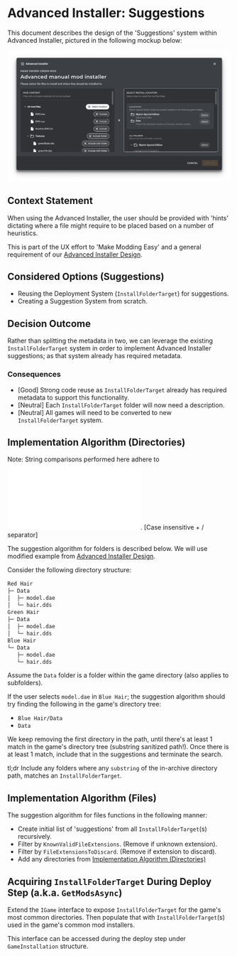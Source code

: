# Advanced Installer: Suggestions

This document describes the design of the 'Suggestions' system within Advanced Installer, pictured
in the following mockup below:

![](./images/0009-advanced-installer-location.png)

## Context Statement

When using the Advanced Installer, the user should be provided with 'hints' dictating where a file might
require to be placed based on a number of heuristics.

This is part of the UX effort to 'Make Modding Easy' and a general requirement of our [Advanced Installer Design](./0009-advanced-installer-design.md).

## Considered Options (Suggestions)

- Reusing the Deployment System (`InstallFolderTarget`) for suggestions.
- Creating a Suggestion System from scratch.

## Decision Outcome

Rather than splitting the metadata in two, we can leverage the existing
`InstallFolderTarget` system in order to implement Advanced Installer suggestions;
as that system already has required metadata.

### Consequences

- [Good] Strong code reuse as `InstallFolderTarget` already has required metadata to support this functionality.
- [Neutral] Each `InstallFolderTarget` folder will now need a description.
- [Neutral] All games will need to be converted to new `InstallFolderTarget` system.

## Implementation Algorithm (Directories)

Note: String comparisons performed here adhere to ![Paths Doc](./0003-paths.md). [Case insensitive + / separator]

The suggestion algorithm for folders is described below.
We will use modified example from [Advanced Installer Design](./0009-advanced-installer-design.md).

Consider the following directory structure:

```text
Red Hair
├─ Data
│  ├─ model.dae
│  └─ hair.dds
Green Hair
├─ Data
│  ├─ model.dae
│  └─ hair.dds
Blue Hair
└─ Data
   ├─ model.dae
   └─ hair.dds
```

Assume the `Data` folder is a folder within the game directory (also applies to subfolders).

If the user selects `model.dae` in `Blue Hair`; the suggestion algorithm should try finding the following in the game's directory tree:
- `Blue Hair/Data`
- `Data`

We keep removing the first directory in the path, until there's at least 1 match in the game's directory tree
(substring sanitized path!). Once there is at least 1 match, include that in the suggestions and terminate the search.

tl;dr Include any folders where any `substring` of the in-archive directory path, matches an `InstallFolderTarget`.

## Implementation Algorithm (Files)

The suggestion algorithm for files functions in the following manner:

- Create initial list of 'suggestions' from all `InstallFolderTarget`(s) recursively.
- Filter by `KnownValidFileExtensions`. (Remove if unknown extension).
- Filter by `FileExtensionsToDiscard`. (Remove if extension to discard).
- Add any directories from [Implementation Algorithm (Directories)](#implementation-algorithm-directories)

## Acquiring `InstallFolderTarget` During Deploy Step (a.k.a. `GetModsAsync`)

Extend the `IGame` interface to expose `InstallFolderTarget` for the game's most common directories.
Then populate that with `InstallFolderTarget`(s) used in the game's common mod installers.

This interface can be accessed during the deploy step under `GameInstallation` structure.

